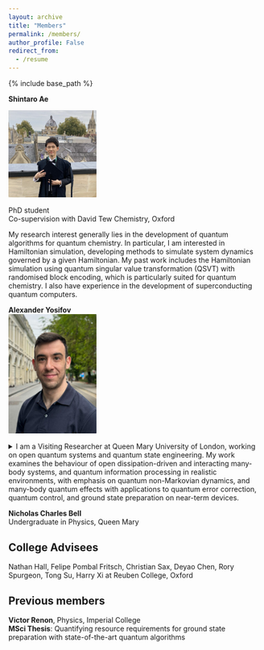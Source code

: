 ```yaml
---
layout: archive
title: "Members"
permalink: /members/
author_profile: False
redirect_from:
  - /resume
---
```


{% include base_path %}

 

**Shintaro Ae**<br>

<img src="/images/Shitaro.png" alt="Description" style="border-radius: 1px; box-shadow: 0 0px 10px rgba(0, 0, 0, 0.02); border: 0px solid #ccc; width: 175px;"> 


PhD student<br>
Co-supervision with David Tew Chemistry, Oxford<br>

My research interest generally lies in the development of quantum algorithms for quantum chemistry. In particular, I am interested in Hamiltonian simulation, developing methods to simulate system dynamics governed by a given Hamiltonian. My past work includes the Hamiltonian simulation using quantum singular value transformation (QSVT) with randomised block encoding, which is particularly suited for quantum chemistry. I also have experience in the development of superconducting quantum computers.<br>


**Alexander Yosifov**<br>
<img src="/images/Alexander.jpg" alt="Description" style="border-radius: 1px; box-shadow: 0 0px 1px rgba(0, 0, 0, 0.02); border: 0px solid #ccc; width: 175px;"> 

<details>
  <summary>I am a Visiting Researcher at Queen Mary University of London, working on open quantum systems and quantum state engineering. My work examines the behaviour of open dissipation-driven and interacting many-body systems, and quantum information processing in realistic environments, with emphasis on quantum non-Markovian dynamics, and many-body quantum effects with applications to quantum error correction, quantum control, and ground state preparation on near-term devices.</summary><br>
Previously, I was a Researcher at the Hong Kong Research Center of Huawei, where I developed quantum-based algorithms for optimization. Prior to that, I was working with Prof. Vlatko Vedral at the University of Oxford, focusing on quantum collision models for steady-state preparation and error mitigation.<br><br>
</details>


**Nicholas Charles Bell**<br>
Undergraduate in Physics, Queen Mary


<h2>College Advisees</h2>

Nathan Hall, Felipe Pombal Fritsch, Christian Sax, Deyao Chen, Rory Spurgeon, Tong Su, Harry Xi at Reuben College, Oxford


<h2>Previous members</h2>

**Victor Renon**, Physics, Imperial College<br>
**MSci Thesis**: Quantifying resource requirements for ground state preparation with state-of-the-art quantum algorithms


 
